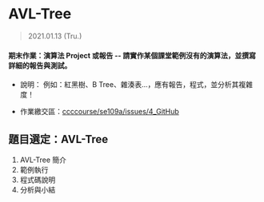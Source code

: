 # AVL-Tree

> 2021.01.13 (Tru.)

#### 期末作業：演算法 Project 或報告 -- 請實作某個課堂範例沒有的演算法，並撰寫詳細的報告與測試。
* 說明：
    例如：紅黑樹、B Tree、雜湊表...，應有報告，程式，並分析其複雜度！

* 作業繳交區：[ccccourse/se109a/issues/4_GitHub](https://github.com/ccccourse/se109a/issues/4)

## 題目選定：AVL-Tree
1. AVL-Tree 簡介
2. 範例執行
3. 程式碼說明
4. 分析與小結



